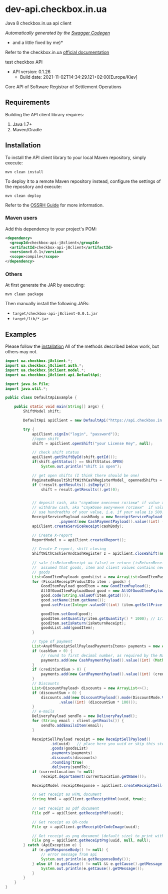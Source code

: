 # dev-api.checkbox.in.ua
Java 8 checkbox.in.ua api client

*Automatically generated by the [Swagger Codegen](https://github.com/swagger-api/swagger-codegen)*
* and a little fixed by me)*

Refer to the checkbox.in.ua [official documentation](https://checkbox.ua/api-integration)

test checkbox API
- API version: 0.1.26
  - Build date: 2021-11-02T14:34:29.121+02:00[Europe/Kiev]

Core API of Software Registrar of Settlement Operations


## Requirements

Building the API client library requires:
1. Java 1.7+
2. Maven/Gradle

## Installation

To install the API client library to your local Maven repository, simply execute:

```shell
mvn clean install
```

To deploy it to a remote Maven repository instead, configure the settings of the repository and execute:

```shell
mvn clean deploy
```

Refer to the [OSSRH Guide](http://central.sonatype.org/pages/ossrh-guide.html) for more information.

### Maven users

Add this dependency to your project's POM:

```xml
<dependency>
  <groupId>checkbox-api-j8client</groupId>
  <artifactId>checkbox-api-j8client</artifactId>
  <version>0.0.1</version>
  <scope>compile</scope>
</dependency>
```

### Others

At first generate the JAR by executing:

```shell
mvn clean package
```

Then manually install the following JARs:

* `target/checkbox-api-j8client-0.0.1.jar`
* `target/lib/*.jar`

## Examples

Please follow the [installation](#installation)
All of the methods described below work, but others may not. 

```java
import ua.checkbox.j8client.*;
import ua.checkbox.j8client.auth.*;
import ua.checkbox.j8client.model.*;
import ua.checkbox.j8client.api.DefaultApi;

import java.io.File;
import java.util.*;

public class DefaultApiExample {

    public static void main(String[] args) {
        ShiftModel shift;

        DefaultApi apiClient = new DefaultApi("https://api.checkbox.in.ua"); // for test mode use https://dev-api.checkbox.in.ua

        try {
            apiClient.signIn("login", "password"));
            //open shift
            shift = apiClient.openShift("your License Key", null);

            // check shift status
            apiClient.getShiftById(shift.getId());
            if(shift.getStatus() == ShiftStatus.OPEN)
                System.out.println("shift is open");

            // get open shifts (I think there should be one)
            PaginatedResultShiftWithCashRegisterModel_ opennedShifts = apiClient.getActiveShifts();
            if (!result.getResults().isEmpty())
                shift = result.getResults().get(0);


            // deposit cash, aka "службове внесення готівки" if value > 0, 
            // withdraw cash, aka "службове вилучення готівки"  if value < 0, 
            // use hundredths of your value, i.e. if your value is 500.00UAH, use 50000 instead
            ReceiptServicePayload cashBody = new ReceiptServicePayload()
                        .payment(new CashPaymentPayload().value((int) (500.0 * 100)));
            apiClient.createServiceReceipt(cashBody);

            // Create X-report
            ReportModel x = apiClient.createXReport();

            // Create Z-report, shift closing
            ShiftWithCashierAndCashRegister z = apiClient.closeShift(null);
            
            // sale (isReturnReceipt == false) or return (isReturnReceipt == true)
            //  assumed that goods, item and client values contains necessary fields and getters
            // goods
            List<GoodItemPayload> goodsList = new ArrayList<GoodItemPayload>();
            for (FiscalReceiptProductDto item : goods) {
                GoodItemPayload goodItem = new GoodItemPayload();
                AllOfGoodItemPayloadGood good = new AllOfGoodItemPayloadGood();
                good.code(String.valueOf(item.getId()));
                good.setName(item.getName());
                good.setPrice(Integer.valueOf((int) (item.getSellPrice() * 100))); // price in 1/100 of UAH)

                goodItem.setGood(good);
                goodItem.setQuantity(item.getQuantity() * 1000); // 1/1000 of item quantity: if you sell 5 pcs. place 5000 here
                goodItem.setIsReturn(isReturnReceipt);
                goodsList.add(goodItem);
            }

            // type of payment
            List<AnyOfReceiptSellPayloadPaymentsItems> payments = new ArrayList<>();
            if (cashSum > 0) {
                // round to first decimal number, as required by the National Bank of Ukraine
                payments.add(new CashPaymentPayload().value((int) (Math.round(cashSum * 10.0) * 10))); // 1/100 of UAH
            }
            if (creditCardSum > 0) {
                payments.add(new CardPaymentPayload().value((int) (creditCardSum * 100)));  // 1/100 of UAH
            }
            // Discounts
            List<DiscountPayload> discounts = new ArrayList<>();
            if (discountSum > 0) {
                discounts.add(new DiscountPayload().mode(DiscountMode.VALUE).type(DiscountType.DISCOUNT)
                        .value((int) (discountSum * 100)));
            }
            // e-mails
            DeliveryPayload sendTo = new DeliveryPayload();
            for (String email : client.getEmails()) {
                sendTo.addEmailsItem(email);
            }

            ReceiptSellPayload receipt = new ReceiptSellPayload()
                    .id(uuid)   // place here you uuid or skip this step
                    .goods(goodsList)
                    .payments(payments)
                    .discounts(discounts)
                    .rounding(true)
                    .delivery(sendTo);
            if (currentLocation != null)
                receipt.departament(currentLocation.getName());

            ReceiptModel receiptResponse = apiClient.createReceiptSell(receipt);

            // Get receipt as HTML document
            String html = apiClient.getReceiptHtml(uuid, true);
            
            // Get receipt as pdf document
            File pdf = apiClient.getReceiptPdf(uuid);

            // Get receipt as QR-code
            File qr = apiClient.getReceiptQrCodeImage(uuid);

            // Get receipt as png document (default size) to print with thermal printer 
            File png = apiClient.getReceiptPng(uuid, null, null);
        } catch (ApiException e) {
            if (e.getResponseBody() != null) {
                // error message from api
                System.out.println(e.getResponseBody());
            } else if (e.getCause() != null && e.getCause().getMessage() != null) {
                System.out.println(e.getCause().getMessage());
            }
        }
    }
}


